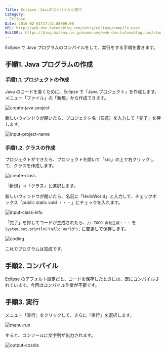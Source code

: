 ```yaml
---
Title: Eclipse：Javaのコンパイルと実行
Category:
- Eclipse
Date: 2016-02-01T17:42:00+09:00
URL: http://web-dev.hatenablog.com/entry/eclipse/compile-exec
EditURL: https://blog.hatena.ne.jp/mamorums/web-dev.hatenablog.com/atom/entry/10328749687179038111
---
```


Eclipse で Java プログラムのコンパイルをして、実行をする手順を書きます。


## 手順1. Java プログラムの作成
### 手順1.1. プロジェクトの作成
Java のコードを書くために、Eclipse で「Java プロジェクト」を作成します。メニュー「ファイル」の「新規」から作成できます。

![create-java-project](http://cdn-ak.f.st-hatena.com/images/fotolife/m/mamorums/20160814/20160814111118.png)

新しいウィンドウが開いたら、プロジェクト名（任意）を入力して「完了」を押します。

![input-project-name](http://cdn-ak.f.st-hatena.com/images/fotolife/m/mamorums/20160814/20160814111119.png)

### 手順1.2. クラスの作成
プロジェクトができたら、プロジェクトを開いて「src」の上で右クリックして、クラスを作成します。

![create-class](http://cdn-ak.f.st-hatena.com/images/fotolife/m/mamorums/20160814/20160814111120.png)

「新規」→「クラス」と選択します。

新しいウィンドウが開いたら、名前に「HelloWorld」と入力して、チェックボックス「public static void ・・・」にチェックを入れます。

![input-class-info](http://cdn-ak.f.st-hatena.com/images/fotolife/m/mamorums/20160814/20160814111121.png)

「完了」を押してコードが生成されたら、`// TODO 自動生成・・・` を `System.out.println("Hello World");` に変更して保存します。

![coding](http://cdn-ak.f.st-hatena.com/images/fotolife/m/mamorums/20160814/20160814111122.png)

これでプログラムは完成です。


## 手順2. コンパイル
Eclipse のデフォルト設定だと、コードを保存したときには、既にコンパイルされています。今回はコンパイル作業が不要です。


## 手順3. 実行
メニュー「実行」をクリックして、さらに「実行」を選択します。

![menu-run](http://cdn-ak.f.st-hatena.com/images/fotolife/m/mamorums/20160814/20160814111123.png)

すると、コンソールに文字列が出力されます。

![output-cosole](http://cdn-ak.f.st-hatena.com/images/fotolife/m/mamorums/20160814/20160814111124.png)

